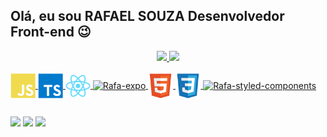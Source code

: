 ## Olá, eu sou RAFAEL SOUZA Desenvolvedor Front-end  😉
<div align="center">
  <a href="https://github.com/Muglly">
  <img height="165em" src="https://github-readme-stats.vercel.app/api?username=muglly&show_icons=true&theme=cobalt&include_all_commits=true&count_private=true"/>
  <img height="165em" src="https://github-readme-stats.vercel.app/api/top-langs/?username=muglly&layout=compact&langs_count=7&theme=cobalt"/>
</div>
  
<div style="display: inline_block"><br>
  <img align="center" alt="Rafa-Js" width="40" src="https://raw.githubusercontent.com/devicons/devicon/master/icons/javascript/javascript-plain.svg">
  <img align="center" alt="Rafa-Ts" width="40" src="https://raw.githubusercontent.com/devicons/devicon/master/icons/typescript/typescript-plain.svg">
  <img align="center" alt="Rafa-React" width="40" src="https://raw.githubusercontent.com/devicons/devicon/master/icons/react/react-original.svg">
  <img align="center" alt="Rafa-expo" width="40" src="https://mobiletech360.co/Apps/wp-content/uploads/2021/08/Expo-APK-v2.21.5-Download-150x150.png">
  <img align="center" alt="Rafa-HTML" width="40" src="https://raw.githubusercontent.com/devicons/devicon/master/icons/html5/html5-original.svg">
  <img align="center" alt="Rafa-CSS" width="40" src="https://raw.githubusercontent.com/devicons/devicon/master/icons/css3/css3-original.svg">
  <img align="center" alt="Rafa-styled-components" width="40" src="https://styled-components.com/atom.png">
</div>
  
##  

<div>
  <a href="https://instagram.com/devrafaelsouza" target="_blank"><img src="https://img.shields.io/badge/-Instagram-%23E4405F?style=for-the-badge&logo=instagram&logoColor=white" target="_blank"></a>
  <a href = "mailto:rpsouza.dev@gmail.com"><img src="https://img.shields.io/badge/-Gmail-%23333?style=for-the-badge&logo=gmail&logoColor=white" target="_blank"></a>
  <a href="https://www.linkedin.com/in/devrafaelsouza/" target="_blank"><img src="https://img.shields.io/badge/-LinkedIn-%230077B5?style=for-the-badge&logo=linkedin&logoColor=white" target="_blank"></a> 
</div>
